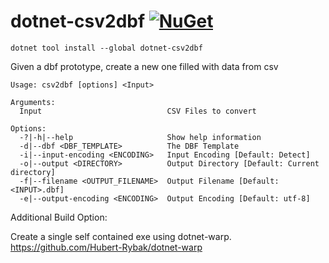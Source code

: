 # dotnet-csv2dbf [![NuGet][main-nuget-badge]][main-nuget]

[main-nuget]: https://www.nuget.org/packages/dotnet-csv2dbf/
[main-nuget-badge]: https://img.shields.io/nuget/v/dotnet-csv2dbf.svg?style=flat-square&label=nuget

```
dotnet tool install --global dotnet-csv2dbf
```

Given a dbf prototype, create a new one filled with data from csv

```
Usage: csv2dbf [options] <Input>

Arguments:
  Input                            CSV Files to convert

Options:
  -?|-h|--help                     Show help information
  -d|--dbf <DBF_TEMPLATE>          The DBF Template
  -i|--input-encoding <ENCODING>   Input Encoding [Default: Detect]
  -o|--output <DIRECTORY>          Output Directory [Default: Current directory]
  -f|--filename <OUTPUT_FILENAME>  Output Filename [Default: <INPUT>.dbf]
  -e|--output-encoding <ENCODING>  Output Encoding [Default: utf-8]
```



Additional Build Option:

Create a single self contained exe using dotnet-warp.
https://github.com/Hubert-Rybak/dotnet-warp
